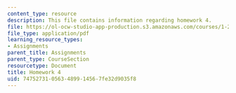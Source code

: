 ```yaml
---
content_type: resource
description: This file contains information regarding homework 4.
file: https://ol-ocw-studio-app-production.s3.amazonaws.com/courses/1-264j-database-internet-and-systems-integration-technologies-fall-2013/747527310563489914567fe32d9035f8_MIT1_264JF13_HW4.pdf
file_type: application/pdf
learning_resource_types:
- Assignments
parent_title: Assignments
parent_type: CourseSection
resourcetype: Document
title: Homework 4
uid: 74752731-0563-4899-1456-7fe32d9035f8
---
```

